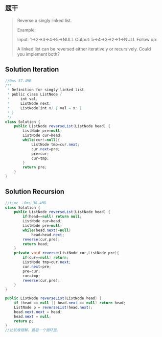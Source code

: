 ## 题干

> Reverse a singly linked list.
>
> Example:
>
> Input: 1->2->3->4->5->NULL
> Output: 5->4->3->2->1->NULL
> Follow up:
>
> A linked list can be reversed either iteratively or recursively. Could you implement both?

## Solution Iteration

```java
//0ms 37.4MB
/**
 * Definition for singly-linked list.
 * public class ListNode {
 *     int val;
 *     ListNode next;
 *     ListNode(int x) { val = x; }
 * }
 */
class Solution {
    public ListNode reverseList(ListNode head) {
        ListNode pre=null;
        ListNode cur=head;
        while(cur!=null){
            ListNode tmp=cur.next;
            cur.next=pre;
            pre=cur;
            cur=tmp;
        }
        return pre;
    }
}
```

## Solution Recursion

```java
//time ：0ms 38.4MB
class Solution {
    public ListNode reverseList(ListNode head) {
        if(head==null) return null;
        ListNode cur=head;
        ListNode pre=null;
        while(head.next!=null)
            head=head.next;
        reverse(cur,pre);
        return head;
    }
    private void reverse(ListNode cur,ListNode pre){
        if(cur==null) return;
        ListNode tmp=cur.next;
        cur.next=pre;
        pre=cur;
        cur=tmp;
        reverse(cur,pre); 
    }
}
```

```java
public ListNode reverseList(ListNode head) {
    if (head == null || head.next == null) return head;
    ListNode p = reverseList(head.next);
    head.next.next = head;
    head.next = null;
    return p;
}
//比较难理解，最后一个循环是，
```

